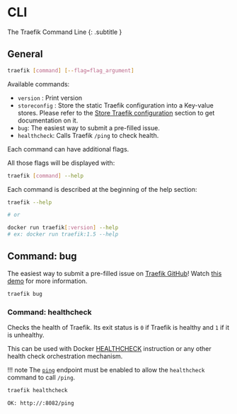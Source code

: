 # CLI

The Traefik Command Line
{: .subtitle }

## General

```bash
traefik [command] [--flag=flag_argument]
```

Available commands: 

- `version` : Print version
- `storeconfig` : Store the static Traefik configuration into a Key-value stores. Please refer to the [Store Traefik configuration](/user-guide/kv-config/#store-configuration-in-key-value-store) section to get documentation on it.
- `bug`: The easiest way to submit a pre-filled issue.
- `healthcheck`: Calls Traefik `/ping` to check health.

Each command can have additional flags.

All those flags will be displayed with:

```bash
traefik [command] --help
```

Each command is described at the beginning of the help section:

```bash
traefik --help

# or

docker run traefik[:version] --help
# ex: docker run traefik:1.5 --help
```

## Command: bug

The easiest way to submit a pre-filled issue on [Traefik GitHub](https://github.com/containous/traefik)! Watch [this demo](https://www.youtube.com/watch?v=Lyz62L8m93I) for more information.

```bash
traefik bug
```

### Command: healthcheck

Checks the health of Traefik.
Its exit status is `0` if Traefik is healthy and `1` if it is unhealthy.

This can be used with Docker [HEALTHCHECK](https://docs.docker.com/engine/reference/builder/#healthcheck) instruction or any other health check orchestration mechanism.

!!! note
    The [`ping`](/features/ping/) endpoint must be enabled to allow the `healthcheck` command to call `/ping`.

```bash
traefik healthcheck
```

```bash
OK: http://:8082/ping
```
